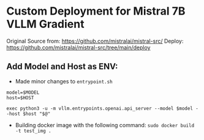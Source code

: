 # Custom Deployment for Mistral 7B VLLM Gradient

Original Source from: https://github.com/mistralai/mistral-src/
Deploy: https://github.com/mistralai/mistral-src/tree/main/deploy 

## Add Model and Host as ENV:
- Made minor changes to `entrypoint.sh` 
```
model=$MODEL
host=$HOST

exec python3 -u -m vllm.entrypoints.openai.api_server --model $model --host $host "$@"
```
- Building docker image with the following command:
`sudo docker build -t test_img .`